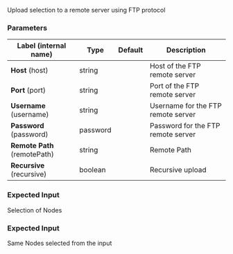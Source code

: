 
 Upload selection to a remote server using FTP protocol

### Parameters
|Label (internal name)|Type|Default|Description|
|---|---|---|---|
|**Host** (host)|string|<no value>|Host of the FTP remote server|
|**Port** (port)|string|<no value>|Port of the FTP remote server|
|**Username** (username)|string|<no value>|Username for the FTP remote server|
|**Password** (password)|password|<no value>|Password for the FTP remote server|
|**Remote Path** (remotePath)|string|<no value>|Remote Path|
|**Recursive** (recursive)|boolean|<no value>|Recursive upload|



### Expected Input
Selection of Nodes


### Expected Input
Same Nodes selected from the input


